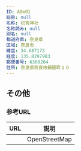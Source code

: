 ```yaml
---
ID: A0mO1
総称: null
名称: 初宮神社
名称読み: null
別名: null
都道府県: 奈良県
区域: 奈良市
緯度: 34.687173
経度: 135.8297983
郵便番号: 6308264
住所: 奈良県奈良市鍋屋町１０
---
```


## その他

### 参考URL

| URL | 説明          |
| --- | ------------- |
|     | OpenStreetMap |
